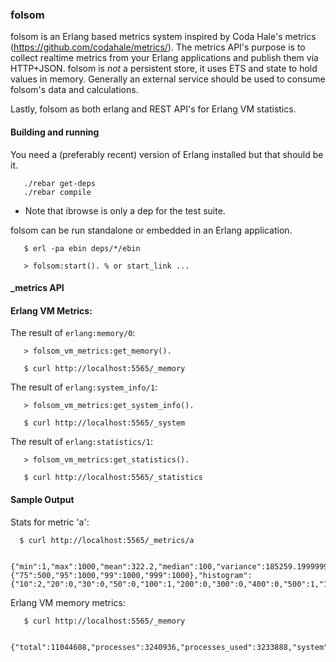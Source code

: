 ### folsom

folsom is an Erlang based metrics system inspired by Coda Hale's metrics (https://github.com/codahale/metrics/). The metrics API's purpose is to collect realtime metrics from your Erlang applications and publish them via HTTP+JSON. folsom is *not* a persistent store, it uses ETS and state to hold values in memory. Generally an external service should be used to consume folsom's data and calculations.

Lastly, folsom as both erlang and REST API's for Erlang VM statistics.

#### Building and running

You need a (preferably recent) version of Erlang installed but that should be it.

       ./rebar get-deps
       ./rebar compile

* Note that ibrowse is only a dep for the test suite.

folsom can be run standalone or embedded in an Erlang application.

       $ erl -pa ebin deps/*/ebin

       > folsom:start(). % or start_link ...

#### _metrics API


#### Erlang VM Metrics:

The result of `erlang:memory/0`:

       > folsom_vm_metrics:get_memory().

       $ curl http://localhost:5565/_memory

The result of `erlang:system_info/1`:

       > folsom_vm_metrics:get_system_info().

       $ curl http://localhost:5565/_system

The result of `erlang:statistics/1`:

       > folsom_vm_metrics:get_statistics().

       $ curl http://localhost:5565/_statistics

#### Sample Output

Stats for metric 'a':

      $ curl http://localhost:5565/_metrics/a

      {"min":1,"max":1000,"mean":322.2,"median":100,"variance":185259.19999999998,"standard_deviation":430.4174717643325,"skewness":1.2670136514902162,"kurtosis":-1.2908313302242205,"percentile":{"75":500,"95":1000,"99":1000,"999":1000},"histogram":{"10":2,"20":0,"30":0,"50":0,"100":1,"200":0,"300":0,"400":0,"500":1,"1000":1,"99999999999999":0}}

Erlang VM memory metrics:

       $ curl http://localhost:5565/_memory

       {"total":11044608,"processes":3240936,"processes_used":3233888,"system":7803672,"atom":532137,"atom_used":524918,"binary":696984,"code":4358030,"ets":385192}
